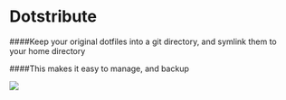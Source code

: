 Dotstribute
===

####Keep your original dotfiles into a git directory, and symlink them to your home directory

####This makes it easy to manage, and backup

![](https://raw.githubusercontent.com/ProfOak/dotstribute/master/media/example.png)
